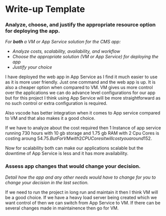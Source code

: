 # Write-up Template

### Analyze, choose, and justify the appropriate resource option for deploying the app.

*For **both** a VM or App Service solution for the CMS app:*
- *Analyze costs, scalability, availability, and workflow*
- *Choose the appropriate solution (VM or App Service) for deploying the app*
- *Justify your choice*

I have deployed the web app in App Service as I find it much easier to use as it is more user friendly. Just one command and the web app is up. It is also a cheaper option when compared to VM. VM gives us more control over the applications we can do advance level configurations for our app but for this project I think using App Service will be more straightforward as no such control or extra configuration is required.

Also vscode has better integration when it comes to App service compared to VM and that also makes it a good choice.

If we have to analyze about the cost required then 1 Instance of app service running 730 hours with 10 gb storage and 1.75 gb RAM with 2 Cpu Cores is costing aroung $54.75. But For VM with 2 CPU Cores it will cost you around 152$.

Now for scalability both can make our applications scalable but the downtime of App Service is less and it has more availability.

### Assess app changes that would change your decision.

*Detail how the app and any other needs would have to change for you to change your decision in the last section.* 

If we need to run the project in long run and maintain it then I think VM will be a good choice.
If we have a heavy load server being created which we want control of then we can switch from App Service to VM. If there can be several changes made in maintainence then go for VM.